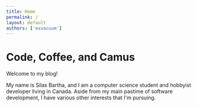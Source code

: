 ```yaml
---
title: Home
permalink: /
layout: default
authors: ['exvacuum']
---
```


# Code, Coffee, and Camus

Welcome to my blog!

My name is Silas Bartha, and I am a computer science student and hobbyist developer living in Canada.
Aside from my main pastime of software development, I have various other interests that I'm pursuing. 

